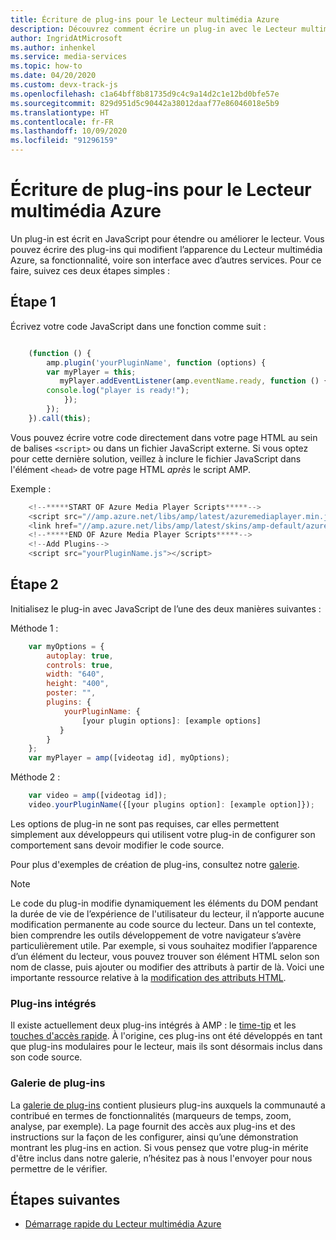 ```yaml
---
title: Écriture de plug-ins pour le Lecteur multimédia Azure
description: Découvrez comment écrire un plug-in avec le Lecteur multimédia Azure à l'aide de JavaScript
author: IngridAtMicrosoft
ms.author: inhenkel
ms.service: media-services
ms.topic: how-to
ms.date: 04/20/2020
ms.custom: devx-track-js
ms.openlocfilehash: c1a64bff8b81735d9c4c9a14d2c1e12bd0bfe57e
ms.sourcegitcommit: 829d951d5c90442a38012daaf77e86046018e5b9
ms.translationtype: HT
ms.contentlocale: fr-FR
ms.lasthandoff: 10/09/2020
ms.locfileid: "91296159"
---
```

# <a name="writing-plugins-for-azure-media-player"></a>Écriture de plug-ins pour le Lecteur multimédia Azure #

Un plug-in est écrit en JavaScript pour étendre ou améliorer le lecteur. Vous pouvez écrire des plug-ins qui modifient l’apparence du Lecteur multimédia Azure, sa fonctionnalité, voire son interface avec d’autres services. Pour ce faire, suivez ces deux étapes simples :

## <a name="step-1"></a>Étape 1 ##

Écrivez votre code JavaScript dans une fonction comme suit :

```javascript

    (function () {
        amp.plugin('yourPluginName', function (options) {
        var myPlayer = this;
           myPlayer.addEventListener(amp.eventName.ready, function () {
        console.log("player is ready!");
            });
        });
    }).call(this);
```

Vous pouvez écrire votre code directement dans votre page HTML au sein de balises `<script>` ou dans un fichier JavaScript externe. Si vous optez pour cette dernière solution, veillez à inclure le fichier JavaScript dans l'élément `<head>` de votre page HTML *après* le script AMP.

Exemple :

```javascript
    <!--*****START OF Azure Media Player Scripts*****-->
    <script src="//amp.azure.net/libs/amp/latest/azuremediaplayer.min.js"></script>
    <link href="//amp.azure.net/libs/amp/latest/skins/amp-default/azuremediaplayer.min.css" rel="stylesheet">
    <!--*****END OF Azure Media Player Scripts*****-->
    <!--Add Plugins-->
    <script src="yourPluginName.js"></script>
```

## <a name="step-2"></a>Étape 2 ##
Initialisez le plug-in avec JavaScript de l’une des deux manières suivantes :

Méthode 1 :

```javascript
    var myOptions = {
        autoplay: true,
        controls: true,
        width: "640",
        height: "400",
        poster: "",
        plugins: {
            yourPluginName: {
                [your plugin options]: [example options]
           }
        }
    };     
    var myPlayer = amp([videotag id], myOptions);
```

Méthode 2 :

```javascript
    var video = amp([videotag id]);
    video.yourPluginName({[your plugins option]: [example option]});
```

Les options de plug-in ne sont pas requises, car elles permettent simplement aux développeurs qui utilisent votre plug-in de configurer son comportement sans devoir modifier le code source.

Pour plus d'exemples de création de plug-ins, consultez notre [galerie](azure-media-player-plugin-gallery.md).

>[!NOTE]
> Le code du plug-in modifie dynamiquement les éléments du DOM pendant la durée de vie de l’expérience de l'utilisateur du lecteur, il n’apporte aucune modification permanente au code source du lecteur. Dans un tel contexte, bien comprendre les outils développement de votre navigateur s’avère particulièrement utile. Par exemple, si vous souhaitez modifier l’apparence d’un élément du lecteur, vous pouvez trouver son élément HTML selon son nom de classe, puis ajouter ou modifier des attributs à partir de là. Voici une importante ressource relative à la [modification des attributs HTML](http://www.w3schools.com/js/js_htmldom_html.asp).

### <a name="integrated-plugins"></a>Plug-ins intégrés ###

 Il existe actuellement deux plug-ins intégrés à AMP : le [time-tip](http://sr-test.azurewebsites.net/Tests/Plugin%20Gallery/plugins/timetip/example.html) et les [touches d'accès rapide](http://sr-test.azurewebsites.net/Tests/Plugin%20Gallery/plugins/hotkeys/example.html). À l'origine, ces plug-ins ont été développés en tant que plug-ins modulaires pour le lecteur, mais ils sont désormais inclus dans son code source.

### <a name="plugin-gallery"></a>Galerie de plug-ins ###

La [galerie de plug-ins](https://aka.ms/ampplugins) contient plusieurs plug-ins auxquels la communauté a contribué en termes de fonctionnalités (marqueurs de temps, zoom, analyse, par exemple). La page fournit des accès aux plug-ins et des instructions sur la façon de les configurer, ainsi qu’une démonstration montrant les plug-ins en action. Si vous pensez que votre plug-in mérite d'être inclus dans notre galerie, n’hésitez pas à nous l'envoyer pour nous permettre de le vérifier.

## <a name="next-steps"></a>Étapes suivantes ##

- [Démarrage rapide du Lecteur multimédia Azure](azure-media-player-quickstart.md)
